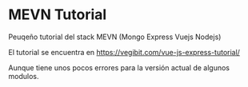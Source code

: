 # MEVN Tutorial

Peuqeño tutorial del stack MEVN (Mongo Express Vuejs Nodejs)

El tutorial se encuentra en https://vegibit.com/vue-js-express-tutorial/

Aunque tiene unos pocos errores para la versión actual de algunos modulos.

